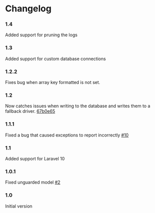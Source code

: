 # Changelog

### 1.4
Added support for pruning the logs

### 1.3
Added support for custom database connections

### 1.2.2
Fixes bug when array key formatted is not set.

### 1.2
Now catches issues when writing to the database and writes them to a fallback driver. [67b0e65](https://github.com/yoeriboven/laravel-log-db/commit/67b0e658dccdc0ec44f3e80734e9535bb9d8cdb2)

### 1.1.1
Fixed a bug that caused exceptions to report incorrectly [#10](https://github.com/yoeriboven/laravel-log-db/pull/10)

### 1.1
Added support for Laravel 10

### 1.0.1
Fixed unguarded model [#2](https://github.com/yoeriboven/laravel-log-db/issues/2)

### 1.0 
Initial version
